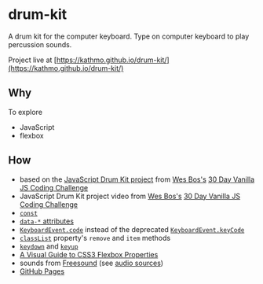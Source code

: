 # drum-kit
A drum kit for the computer keyboard. Type on computer keyboard to play percussion sounds.

Project live at [https://kathmo.github.io/drum-kit/](https://kathmo.github.io/drum-kit/)

## Why

To explore
* JavaScript
* flexbox

## How

* based on the [JavaScript Drum Kit project](https://github.com/wesbos/JavaScript30/tree/master/01%20-%20JavaScript%20Drum%20Kit) from [Wes Bos's](https://github.com/wesbos) [30 Day Vanilla JS Coding Challenge](https://javascript30.com/)
* JavaScript Drum Kit project video from [Wes Bos's](https://github.com/wesbos) [30 Day Vanilla JS Coding Challenge](https://javascript30.com/)
* [`const`](https://developer.mozilla.org/en-US/docs/Web/JavaScript/Reference/Statements/const)
* [`data-*` attributes](https://developer.mozilla.org/en-US/docs/Learn/HTML/Howto/Use_data_attributes)
* [`KeyboardEvent.code`](https://developer.mozilla.org/en-US/docs/Web/API/KeyboardEvent/code) instead of the deprecated [`KeyboardEvent.keyCode`](https://developer.mozilla.org/en-US/docs/Web/API/KeyboardEvent/keyCode)
* [`classList`](https://developer.mozilla.org/en-US/docs/Web/API/Element/classList) property's `remove` and `item` methods
* [`keydown`](https://developer.mozilla.org/en-US/docs/Web/Events/keydown) and [`keyup`](https://developer.mozilla.org/en-US/docs/Web/Events/keyup)
* [A Visual Guide to CSS3 Flexbox Properties](https://scotch.io/tutorials/a-visual-guide-to-css3-flexbox-properties)
* sounds from [Freesound](http://freesound.org/) (see [audio sources](assets/sounds/README.md))
* [GitHub Pages](https://pages.github.com/)
